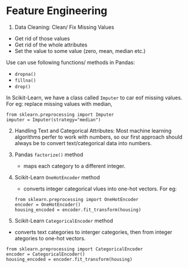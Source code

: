 # Feature Engineering

1. Data Cleaning: 
Clean/ Fix Missing Values
- Get rid of those values
- Get rid of the whole attributes
- Set the value to some value (zero, mean, median etc.)

Use can use following functions/ methods in Pandas:
 - ```dropna()```
 - ```fillna()```
 - ```drop()```
 
In Scikit-Learn, we have a class called ```Imputer``` to car eof missing values. For eg: replace missing values with median,
```
from sklearn.preprocessing import Imputer
imputer = Imputer(strategy="median")
```

2. Handling Text and Categorical Attributes:
Most machine learning algorithms perfer to work with numbers, so our first approach should always be to convert text/categorical data into numbers.

1. Pandas ```factorize()``` method
   - maps each category to a different integer.
   
2. Scikit-Learn ```OneHotEncoder``` method
   - converts integer categorical vlues into one-hot vectors. For eg: 
   ```
   from sklearn.preprocessing import OneHotEncoder
   encoder = OneHotEncoder()
   housing_encoded = encoder.fit_transform(housing)
   ```

3. Scikit-Learn ```CategoricalEncoder``` method
- converts text categories to interger categories, then from integer ategories to one-hot vectors.
```
from sklearn.preprocessing import CategoricalEncoder
encoder = CategoricalEncoder()
housing_encoded = encoder.fit_transform(housing)
```
















